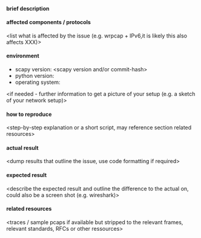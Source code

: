 #### brief description

<the main issue in one sentence>

#### affected components / protocols

<list what is affected by the issue (e.g. wrpcap + IPv6,it is likely this also affects XXX)>

#### environment

- scapy version: <scapy version and/or commit-hash>
- python version:
- operating system:

<if needed - further information to get a picture of your setup (e.g. a sketch of your network setup)>

#### how to reproduce

<step-by-step explanation or a short script, may reference section related resources>

#### actual result

<dump results that outline the issue, use code formatting if required>

#### expected result

<describe the expected result and outline the difference to the actual on, could also be a screen shot (e.g. wireshark)>

#### related resources

<traces / sample pcaps if available but stripped to the relevant frames, relevant standards, RFCs or other ressources>